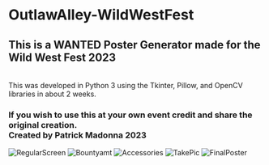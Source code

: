 # OutlawAlley-WildWestFest
<h2>This is a WANTED Poster Generator made for the Wild West Fest 2023</h2>
<br>This was developed in Python 3 using the Tkinter, Pillow, and OpenCV libraries in about 2 weeks.

<h3>If you wish to use this at your own event credit and share the original creation.
<br>Created by Patrick Madonna 2023</h3>

![RegularScreen](https://github.com/GreenyPM/OutlawAlley-WildWestFest/assets/81530437/4415ed12-8a80-4e3d-9c9f-e80683e013f1)
![Bountyamt](https://github.com/GreenyPM/OutlawAlley-WildWestFest/assets/81530437/9f7477f1-1a0b-4047-9b9d-568e18064c2b)
![Accessories](https://github.com/GreenyPM/OutlawAlley-WildWestFest/assets/81530437/02278601-391c-407c-bf05-474860431315)
![TakePic](https://github.com/GreenyPM/OutlawAlley-WildWestFest/assets/81530437/2921b3d9-4931-48ec-a1fc-a1386464a4c7)
![FinalPoster](https://github.com/GreenyPM/OutlawAlley-WildWestFest/assets/81530437/6626b5f0-2aef-467a-a50c-422775bddd15)

